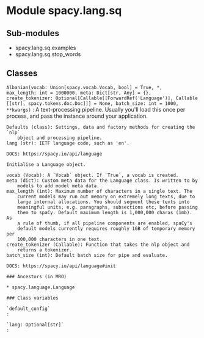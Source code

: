 Module spacy.lang.sq
====================

Sub-modules
-----------
* spacy.lang.sq.examples
* spacy.lang.sq.stop_words

Classes
-------

`Albanian(vocab: Union[spacy.vocab.Vocab, bool] = True, *, max_length: int = 1000000, meta: Dict[str, Any] = {}, create_tokenizer: Optional[Callable[[ForwardRef('Language')], Callable[[str], spacy.tokens.doc.Doc]]] = None, batch_size: int = 1000, **kwargs)`
:   A text-processing pipeline. Usually you'll load this once per process,
    and pass the instance around your application.
    
    Defaults (class): Settings, data and factory methods for creating the `nlp`
        object and processing pipeline.
    lang (str): IETF language code, such as 'en'.
    
    DOCS: https://spacy.io/api/language
    
    Initialise a Language object.
    
    vocab (Vocab): A `Vocab` object. If `True`, a vocab is created.
    meta (dict): Custom meta data for the Language class. Is written to by
        models to add model meta data.
    max_length (int): Maximum number of characters in a single text. The
        current models may run out memory on extremely long texts, due to
        large internal allocations. You should segment these texts into
        meaningful units, e.g. paragraphs, subsections etc, before passing
        them to spaCy. Default maximum length is 1,000,000 charas (1mb). As
        a rule of thumb, if all pipeline components are enabled, spaCy's
        default models currently requires roughly 1GB of temporary memory per
        100,000 characters in one text.
    create_tokenizer (Callable): Function that takes the nlp object and
        returns a tokenizer.
    batch_size (int): Default batch size for pipe and evaluate.
    
    DOCS: https://spacy.io/api/language#init

    ### Ancestors (in MRO)

    * spacy.language.Language

    ### Class variables

    `default_config`
    :

    `lang: Optional[str]`
    :